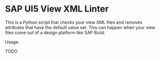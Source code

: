 # SAP UI5 View XML Linter

This is a Python script that checks your view XML files and removes attributes
that have the default value set. This can happen when your view files come out
of a design platform like SAP Build.

Usage:

TODO

